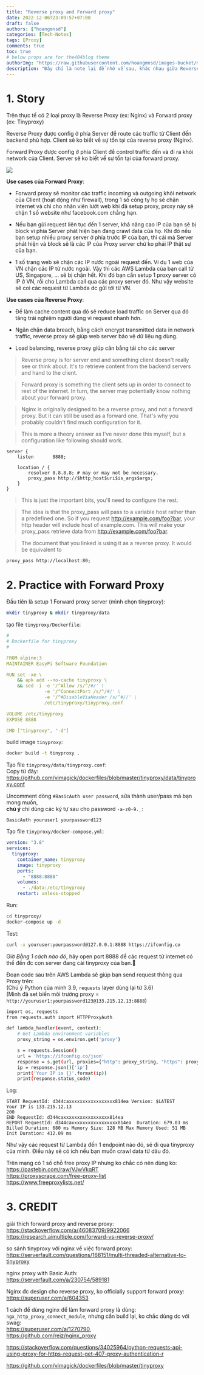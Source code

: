```yaml
---
title: "Reverse proxy and Forward proxy"
date: 2022-12-06T23:09:57+07:00
draft: false
authors: ["hoangmnsd"]
categories: [Tech-Notes]
tags: [Proxy]
comments: true
toc: true
# below props are for the404blog theme
authorImg: "https://raw.githubusercontent.com/hoangmnsd/images-bucket/master/static/images/hoangmsnd-avatar001.jpg"
description: "Đây chỉ là note lại để nhớ về sau, khác nhau giữa Reverse Proxy và Forward Proxy."
---
```


# 1. Story

Trên thực tế có 2 loại proxy là Reverse Proxy (ex: Nginx) và Forward proxy (ex: Tinyproxy)

Reverse Proxy được config ở phía Server để route các traffic từ Client đến backend phù hợp. Client sẽ ko biết về sự tồn tại của reverse proxy (Nginx).

Forward Proxy được config ở phía Client để control traffic đến và đi ra khỏi network của Client. Server sẽ ko biết về sự tồn tại của forward proxy.   

![](https://raw.githubusercontent.com/hoangmnsd/images-bucket/master/static/images/reverse-proxy-forward-proxy.jpg)

**Use cases của Forward Proxy**: 

- Forward proxy sẽ monitor các traffic incoming và outgoing khỏi network của Client (hoạt động như firewall), trong 1 số công ty họ sẽ chặn Internet và chỉ cho nhân viên lướt web khi đã setup proxy, proxy này sẽ chặn 1 số website như facebook.com chẳng hạn.

- Nếu bạn gửi request liên tục đến 1 server, khả năng cao IP của bạn sẽ bị block vì phía Server phát hiện bạn đang crawl data của họ. Khi đó nếu bạn setup nhiều proxy server ở phía trước IP của bạn, thì cái mà Server phát hiện và block sẽ là các IP của Proxy server chứ ko phải IP thật sự của bạn.  

- 1 số trang web sẽ chặn các IP nước ngoài request đến. Ví dụ 1 web của VN chặn các IP từ nước ngoài. Vậy thì các AWS Lambda của bạn call từ US, Singapore, ... sẽ bị chặn hết. Khi đó bạn cần setup 1 proxy server có IP ở VN, rồi cho Lambda call qua các proxy server đó. Như vậy website sẽ coi các request từ Lambda dc gửi tới từ VN.  

**Use cases của Reverse Proxy**: 

- Để làm cache content qua đó sẽ reduce load traffic on Server qua đó tăng trải nghiệm người dùng vì request nhanh hơn.

- Ngăn chặn data breach, bằng cách encrypt transmitted data in network traffic, reverse proxy sẽ giúp web server bảo vệ dữ liệu ng dùng.  

- Load balancing, reverse proxy giúp cân bằng tải cho các server  


> Reverse proxy is for server end and something client doesn't really see or think about. It's to retrieve content from the backend servers and hand to the client. 

> Forward proxy is something the client sets up in order to connect to rest of the internet. In turn, the server may potentially know nothing about your forward proxy.

> Nginx is originally designed to be a reverse proxy, and not a forward proxy. But it can still be used as a forward one. That's why you probably couldn't find much configuration for it.

> This is more a theory answer as I've never done this myself, but a configuration like following should work.

```
server {
    listen       8888;

    location / {
        resolver 8.8.8.8; # may or may not be necessary.
        proxy_pass http://$http_host$uri$is_args$args;
    }
}
```

> This is just the important bits, you'll need to configure the rest.

> The idea is that the proxy_pass will pass to a variable host rather than a predefined one. So if you request http://example.com/foo?bar, your http header will include host of example.com. This will make your proxy_pass retrieve data from http://example.com/foo?bar.

> The document that you linked is using it as a reverse proxy. It would be equivalent to

```
proxy_pass http://localhost:80;
```

# 2. Practice with Forward Proxy

Đầu tiên là setup 1 Forward proxy server (mình chọn tinyproxy):  
```sh
mkdir tinyproxy & mkdir tinyproxy/data
```

tạo file `tinyproxy/Dockerfile`:  
```yml
#
# Dockerfile for tinyproxy
#

FROM alpine:3
MAINTAINER EasyPi Software Foundation

RUN set -xe \
    && apk add --no-cache tinyproxy \
    && sed -i -e '/^Allow /s/^/#/' \
              -e '/^ConnectPort /s/^/#/' \
              -e '/^#DisableViaHeader /s/^#//' \
              /etc/tinyproxy/tinyproxy.conf

VOLUME /etc/tinyproxy
EXPOSE 8888

CMD ["tinyproxy", "-d"]

```
build image `tinyproxy`:  
```sh
docker build -t tinyproxy .
```

Tạo file `tinyproxy/data/tinyproxy.conf`:  
Copy từ đây: https://github.com/vimagick/dockerfiles/blob/master/tinyproxy/data/tinyproxy.conf   

Uncomment dòng `#BasicAuth user password`, sửa thành user/pass mà bạn mong muốn,  
**chú ý** chỉ dùng các ký tự sau cho password `-a-z0-9._`:  
```
BasicAuth youruser1 yourpassword123
```

Tạo file `tinyproxy/docker-compose.yml`:  
```yml
version: "3.8"
services:
  tinyproxy:
    container_name: tinyproxy
    image: tinyproxy
    ports:
      - "8888:8888"
    volumes:
      - ./data:/etc/tinyproxy
    restart: unless-stopped
```

Run:  
```sh
cd tinyproxy/
docker-compose up -d
```

Test:  
```sh
curl -x youruser:yourpassword@127.0.0.1:8888 https://ifconfig.co
```

Giờ *Bằng 1 cách nào đó*, hãy open port 8888 để các request từ internet có thể đến đc con server đang cài tinyproxy của bạn.🤣

Đoạn code sau trên AWS Lambda sẽ giúp bạn send request thông qua Proxy trên:  
(Chú ý Python của mình 3.9, `requests` layer dùng lại từ 3.6)  
(Mình đã set biến môi trường proxy = `http://youruser1:yourpassword123@133.215.12.13:8888`)  
```sh
import os, requests
from requests.auth import HTTPProxyAuth

def lambda_handler(event, context):
    # Get Lambda environment variables
    proxy_string = os.environ.get('proxy')

    s = requests.Session()
    url = 'https://ifconfig.co/json'
    response = s.get(url, proxies={"http": proxy_string, "https": proxy_string}) 
    ip = response.json()['ip']
    print('Your IP is {}'.format(ip))
    print(response.status_code)
```
Log:  
```
START RequestId: d344caxxxxxxxxxxxxxxxxx814ea Version: $LATEST
Your IP is 133.215.12.13
200
END RequestId: d344caxxxxxxxxxxxxxxxxx814ea
REPORT RequestId: d344caxxxxxxxxxxxxxxxxx814ea	Duration: 679.03 ms	Billed Duration: 680 ms	Memory Size: 128 MB	Max Memory Used: 51 MB	Init Duration: 412.09 ms
```

Như vậy các request từ Lambda đến 1 endpoint nào đó, sẽ đi qua tinyproxy của mình. Điều này sẽ có ích nếu bạn muốn crawl data từ dâu đó.  

Trên mạng có 1 số chỗ free proxy IP nhưng ko chắc có nên dùng ko:  
https://pastebin.com/raw/VJwVkqRT  
https://proxyscrape.com/free-proxy-list  
https://www.freeproxylists.net/  


# 3. CREDIT

giải thích forward proxy and reverse proxy:  
https://stackoverflow.com/a/46083709/9922066  
https://research.aimultiple.com/forward-vs-reverse-proxy/  

so sánh tinyproxy với nginx về việc forward proxy:  
https://serverfault.com/questions/168151/multi-threaded-alternative-to-tinyproxy

nginx proxy with Basic Auth:  
https://serverfault.com/a/230754/589181

Nginx đc design cho reverse proxy, ko officially support forward proxy:  
https://superuser.com/a/604353

1 cách để dùng nginx để làm forward proxy là dùng: `ngx_http_proxy_connect_module`, nhưng cần build lại, ko chắc dùng dc với swag:  
https://superuser.com/a/1270790,  
https://github.com/reiz/nginx_proxy

https://stackoverflow.com/questions/34025964/python-requests-api-using-proxy-for-https-request-get-407-proxy-authentication-r

https://github.com/vimagick/dockerfiles/blob/master/tinyproxy